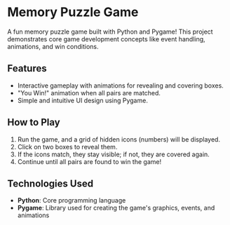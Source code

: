 # Memory Puzzle Game

A fun memory puzzle game built with Python and Pygame! This project demonstrates core game development concepts like event handling, animations, and win conditions.

## Features
- Interactive gameplay with animations for revealing and covering boxes.
- "You Win!" animation when all pairs are matched.
- Simple and intuitive UI design using Pygame.

## How to Play
1. Run the game, and a grid of hidden icons (numbers) will be displayed.
2. Click on two boxes to reveal them.
3. If the icons match, they stay visible; if not, they are covered again.
4. Continue until all pairs are found to win the game!

## Technologies Used
- **Python**: Core programming language
- **Pygame**: Library used for creating the game's graphics, events, and animations
